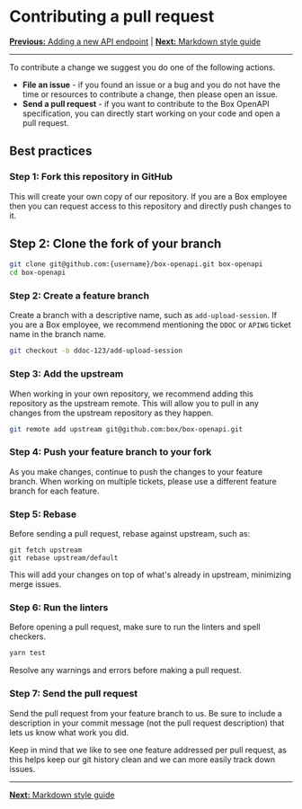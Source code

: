 # Contributing a pull request

[**Previous:** Adding a new API endpoint](./add-endpoint.md) |
[**Next:** Markdown style guide](./markdown.md)

---

To contribute a change we suggest you do one of the following actions.

* **File an issue** - if you found an issue or a bug and you do not have the
  time or resources to contribute a change, then please open an issue.
* **Send a pull request** - if you want to contribute to the Box OpenAPI
  specification, you can directly start working on your code and open a pull request.

## Best practices

### Step 1: Fork this repository in GitHub

This will create your own copy of our repository. If you
are a Box employee then you can request access to this repository and directly
push changes to it.

## Step 2: Clone the fork of your branch

```bash
git clone git@github.com:{username}/box-openapi.git box-openapi
cd box-openapi
```

### Step 2: Create a feature branch

Create a branch with a descriptive name, such as `add-upload-session`. If you
are a Box employee, we recommend mentioning the `DDOC` or `APIWG` ticket name in
the branch name.

```bash
git checkout -b ddoc-123/add-upload-session
```

### Step 3: Add the upstream

When working in your own repository, we recommend adding this repository as the
upstream remote. This will allow you to pull in any changes from the upstream
repository as they happen.

```bash
git remote add upstream git@github.com:box/box-openapi.git
```

### Step 4: Push your feature branch to your fork

As you make changes, continue to push the changes to your feature
branch. When working on multiple tickets, please use a different feature branch
for each feature.

### Step 5: Rebase

Before sending a pull request, rebase against upstream, such as:

```
git fetch upstream
git rebase upstream/default
```

This will add your changes on top of what's already in upstream, minimizing
merge issues.

### Step 6: Run the linters

Before opening a pull request, make sure to run the linters and spell checkers.

```bash
yarn test
```

Resolve any warnings and errors before making a pull request.

### Step 7: Send the pull request

Send the pull request from your feature branch to us. Be sure to include a
description in your commit message (not the pull request description) that lets
us know what work you did.

Keep in mind that we like to see one feature addressed per pull request, as this
helps keep our git history clean and we can more easily track down issues.

---

[**Next:** Markdown style guide](./markdown.md)

